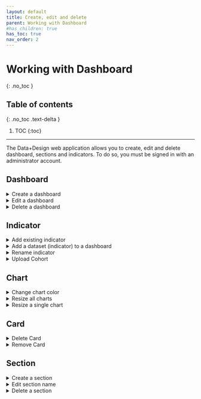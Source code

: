 ```yaml
---
layout: default
title: Create, edit and delete
parent: Working with Dashboard
#has_children: true
has_toc: true
nav_order: 2
---
```


# Working with Dashboard
{: .no_toc }

## Table of contents
{: .no_toc .text-delta }

1. TOC
{:toc}

---

The Data+Design web application allows you to create, edit and delete dashboard, sections and indicators. To do so, you must be signed in with an administrator account.

## Dashboard
<details markdown="block">
  <summary>
  Create a dashboard
  </summary>
  1. To create a new empty dashboard from scratch, click the Gear button on the main page, then choose Create Dashboard.
        -![Dashboard Interface]({{site.baseurl}}/assets/images/create-dash.png )
  2. Enter the new dashboard name. You can make it into a default dashboard by clicking the Default toggle switch.
  3. Once you’re done, click the Create button.
</details>

<details markdown="block">
  <summary>
  Edit a dashboard
  </summary>
  1.	To make changes on a dashboard, open the dashboard first using Dashboard Selector located in the main page.
  2.	Click the Gear from the dashboard, then choose Edit Dashboard.
    -![Dashboard Interface]({{site.baseurl}}/assets/images/edit-dash.png )
  3.	Change the name of the dashboard in the name field and then click Create.
</details>

<details markdown="block">
  <summary>
  Delete a dashboard
  </summary>
  Warning

  Deleting a dashboard will also remove any sections, indicators and alerts you have configured on that dashboard.
  To delete a dashboard you are currently viewing, follow these steps:
    * Click the Gear from the dashboard, then click Delete Dashboard, and then click Confirm to proceed.

-![Dashboard Interface]({{site.baseurl}}/assets/images/delete-dash.png )
</details>

## Indicator
<details markdown="block">
  <summary>
  Add existing indicator
  </summary>
  Add existing indicator to a section.

  -![Dashboard Interface]({{site.baseurl}}/assets/images/add-indicator.png )

  1.	Navigate the dashboard, then click the  plus (+) of the section, choose Existing.
  2.	Click the Disclosure button, then choose the indicator.

  -![Dashboard Interface]({{site.baseurl}}/assets/images/add-existing-indicator.png )

  3.	Once you’re done, click Create.
</details>

<details markdown="block">
  <summary>
  Add a dataset (indicator) to a dashboard
  </summary>
  You can upload external data in a .csv or excel format through the user interface.

  1.	Navigate the section where you want to upload the indicator and click plus (+).

  -![Dashboard Interface]({{site.baseurl}}/assets/images/upload-indicator.png )

  2.	Click Upload, a user interface will appear to help you upload the dataset.

  -![Dashboard Interface]({{site.baseurl}}/assets/images/section-upload-indicator.png )

  3.	Under Details section, import the .csv or excel, then click Next.
  4.	Under Select Columns section, select the columns that you want to be included in the indicator, then click Next.
  5.	Preview the dataset under Preview section, then click Next.
  6.	Select the update mode under Update Mode section, then click Next.
  7.	Under Name and Describe Your Dataset section, give the indicator a name and choose the appropriate chart.
  8.	Once you’re done, click the Update.
</details>

<details markdown="block">
  <summary>
  Rename indicator
  </summary>
  1.	Navigate the dashboard and click the Gear of the indicator, choose Rename.

  -![Dashboard Interface]({{site.baseurl}}/assets/images/rename-indicator.png )

  2.	In the Caption field, type the new name for the indicator. You may also want to put some information in the Info text field.
  3.	Click Update to apply changes.
</details>

<details markdown="block">
  <summary>
  Upload Cohort
  </summary>
  1.	Create cohort file for uploading (csv or excel).
  2.	Navigate to the dashboard and click Upload Cohort located just above the sections. A new user interface will appear to help you upload cohort.

  -![Dashboard Interface]({{site.baseurl}}/assets/images/upload-cohort.png )

  3.	Under Details section, upload the .csv or excel file.

  -![Dashboard Interface]({{site.baseurl}}/assets/images/upload-cohort-section.png )

  4.	Once you’re done, click Next.
  5.	Under Student Details and Dataset section, fill in the required fields.
  6.	Once you’re done, click Submit.

  If it was successful, a message should display informing the file was uploaded.
</details>

## Chart

<details markdown="block">
  <summary>
  Change chart color
  </summary>
  Maybe your indicator needs a little something else to make it more impactful. You can change the color of your chart.
  1. Choose the chart that you want to change. Click the Gear button, then choose Change Color.
  -![Dashboard Interface]({{site.baseurl}}/assets/images/change-chart-color.png )
  2. Click on the color that you want to change and pick the color scheme you want.
  3. Once you’re done, click the Update button.
</details>

<details markdown="block">
  <summary>
  Resize all charts
  </summary>
  You can resize charts in a dashboard all at once in just one click.
  * Navigate the dashboard and click the Gear button located just above the sections, then choose the squares to resize the charts in the dashboard.
  
  -![Dashboard Interface]({{site.baseurl}}/assets/images/resize-all-chart.png )
</details>

<details markdown="block">
  <summary>
  Resize a single chart
  </summary>
  * Navigate the Card and click the Gear button, then choose the square to resize the chart.
  -![Dashboard Interface]({{site.baseurl}}/assets/images/resize-chart.png )
</details>

## Card
<details markdown="block">
  <summary>
  Delete Card
  </summary>
  * Navigate the Card and click the Gear button, then click Delete Dashboard.
</details>

<details markdown="block">
  <summary>
  Remove Card
  </summary>
  * Click on the indicator's Gear button and choose Remove, then click Confirm to remove card from the section.
</details>

## Section
<details markdown="block">
  <summary>
  Create a section
  </summary>
  1. Navigate the dashboard and click the Gear button located just above the sections.
  2. Click Manage Sections, then choose Add.
  4. Enter the new section name.
  5. Once you’re done, click Create.
</details>

<details markdown="block">
  <summary>
  Edit section name
  </summary>
  1. Navigate the section and click the Pencil button.
  2. Give the section a new name.
  3. Once you’re done, click Update.
</details>

<details markdown="block">
  <summary>
  Delete a section
  </summary>
  * Navigate the section and click the Trash bin button, then click Confirm to delete section.
</details>
